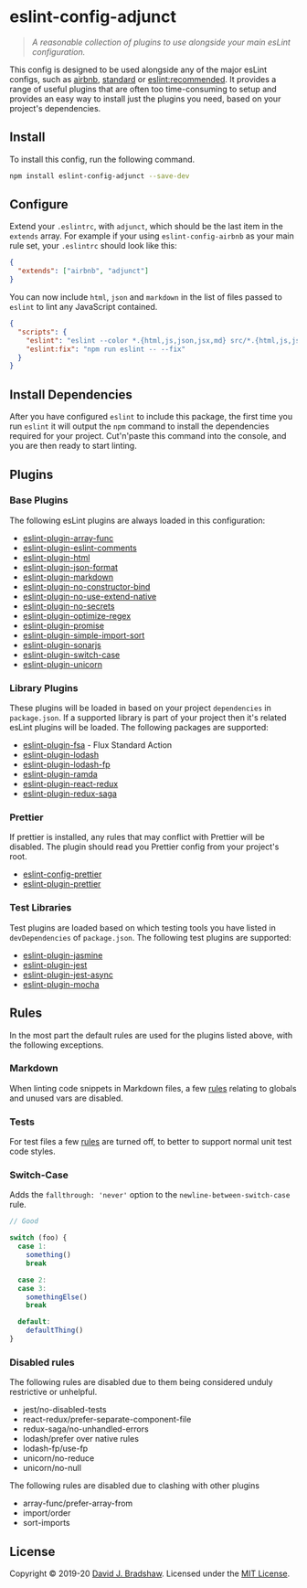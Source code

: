 # eslint-config-adjunct

> _A reasonable collection of *plugins* to use alongside your main esLint configuration._

This config is designed to be used alongside any of the major esLint configs, such as [airbnb](https://github.com/airbnb/javascript), [standard](https://github.com/standard/eslint-config-standard) or [eslint:recommended](https://eslint.org/docs/rules/). It provides a range of useful plugins that are often too time-consuming to setup and provides an easy way to install just the plugins you need, based on your project's dependencies.

## Install

To install this config, run the following command.

```sh
npm install eslint-config-adjunct --save-dev
```

## Configure

Extend your `.eslintrc`, with `adjunct`, which should be the last item in the `extends` array. For example if your using `eslint-config-airbnb` as your main rule set, your `.eslintrc` should look like this:

```json
{
  "extends": ["airbnb", "adjunct"]
}
```

You can now include `html`, `json` and `markdown` in the list of files passed to `eslint` to lint any JavaScript contained.

```json
{
  "scripts": {
    "eslint": "eslint --color *.{html,js,json,jsx,md} src/*.{html,js,json,jsx,md}",
    "eslint:fix": "npm run eslint -- --fix"
  }
}
```

## Install Dependencies

After you have configured `eslint` to include this package, the first time you run `eslint` it will output the `npm` command to install the dependencies required for your project. Cut'n'paste this command into the console, and you are then ready to start linting.

## Plugins

### Base Plugins

The following esLint plugins are always loaded in this configuration:

- [eslint-plugin-array-func](https://github.com/freaktechnik/eslint-plugin-array-func)
- [eslint-plugin-eslint-comments](https://github.com/mysticatea/eslint-plugin-eslint-comments)
- [eslint-plugin-html](https://github.com/BenoitZugmeyer/eslint-plugin-html)
- [eslint-plugin-json-format](https://github.com/Bkucera/eslint-plugin-json-format)
- [eslint-plugin-markdown](https://github.com/eslint/eslint-plugin-markdown)
- [eslint-plugin-no-constructor-bind](https://github.com/markalfred/eslint-plugin-no-constructor-bind)
- [eslint-plugin-no-use-extend-native](https://github.com/dustinspecker/eslint-plugin-no-use-extend-native)
- [eslint-plugin-no-secrets](https://github.com/nickdeis/eslint-plugin-no-secrets)
- [eslint-plugin-optimize-regex](https://github.com/BrainMaestro/eslint-plugin-optimize-regex)
- [eslint-plugin-promise](https://github.com/xjamundx/eslint-plugin-promise)
- [eslint-plugin-simple-import-sort](https://github.com/lydell/eslint-plugin-simple-import-sort)
- [eslint-plugin-sonarjs](https://github.com/SonarSource/eslint-plugin-sonarjs)
- [eslint-plugin-switch-case](https://github.com/lukeapage/eslint-plugin-switch-case)
- [eslint-plugin-unicorn](https://github.com/sindresorhus/eslint-plugin-unicorn)

### Library Plugins

These plugins will be loaded in based on your project `dependencies` in `package.json`. If a supported library is part of your project then it's related esLint plugins will be loaded. The following packages are supported:

- [eslint-plugin-fsa](https://github.com/joseph-galindo/eslint-plugin-fsa) - Flux Standard Action
- [eslint-plugin-lodash](https://github.com/wix/eslint-plugin-lodash)
- [eslint-plugin-lodash-fp](https://github.com/jfmengels/eslint-plugin-lodash-fp)
- [eslint-plugin-ramda](https://github.com/ramda/eslint-plugin-ramda)
- [eslint-plugin-react-redux](https://github.com/DianaSuvorova/eslint-plugin-react-redux#readme)
- [eslint-plugin-redux-saga](https://github.com/pke/eslint-plugin-redux-saga)

### Prettier

If prettier is installed, any rules that may conflict with Prettier will be disabled. The plugin should read you Prettier config from your project's root.

- [eslint-config-prettier](https://github.com/prettier/eslint-config-prettier)
- [eslint-plugin-prettier](https://github.com/prettier/eslint-plugin-prettier)

### Test Libraries

Test plugins are loaded based on which testing tools you have listed in `devDependencies` of `package.json`. The following test plugins are supported:

- [eslint-plugin-jasmine](https://github.com/tlvince/eslint-plugin-jasmine)
- [eslint-plugin-jest](https://github.com/jest-community/eslint-plugin-jest)
- [eslint-plugin-jest-async](https://www.npmjs.com/package/eslint-plugin-jest-async)
- [eslint-plugin-mocha](https://github.com/lo1tuma/eslint-plugin-mocha)

## Rules

In the most part the default rules are used for the plugins listed above, with the following exceptions.

### Markdown

When linting code snippets in Markdown files, a few [rules](https://github.com/davidjbradshaw/eslint-config-adjunct/blob/master/rules/markdown.js#L3) relating to globals and unused vars are disabled.

### Tests

For test files a few [rules](https://github.com/davidjbradshaw/eslint-config-adjunct/blob/master/rules/test-overrides.js) are turned off, to better to support normal unit test code styles.

### Switch-Case

Adds the `fallthrough: 'never'` option to the `newline-between-switch-case` rule.

```js
// Good

switch (foo) {
  case 1:
    something()
    break

  case 2:
  case 3:
    somethingElse()
    break

  default:
    defaultThing()
}
```

### Disabled rules

The following rules are disabled due to them being considered unduly restrictive or unhelpful.

- jest/no-disabled-tests
- react-redux/prefer-separate-component-file
- redux-saga/no-unhandled-errors
- lodash/prefer over native rules
- lodash-fp/use-fp
- unicorn/no-reduce
- unicorn/no-null

The following rules are disabled due to clashing with other plugins

- array-func/prefer-array-from
- import/order
- sort-imports

## License

Copyright &copy; 2019-20 [David J. Bradshaw](https://github.com/davidjbradshaw).
Licensed under the [MIT License](LICENSE).
